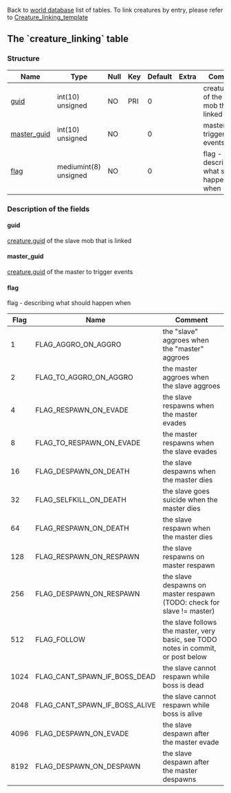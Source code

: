 Back to [world database](mangosdb_struct) list of tables.
To link creatures by entry, please refer to [Creature\_linking\_template](Creature_linking_template)

The \`creature\_linking\` table
-------------------------------

### Structure

| **Name**                                     | **Type**              | **Null** | **Key** | **Default** | **Extra** | **Comment**                                   |
|----------------------------------------------|-----------------------|----------|---------|-------------|-----------|-----------------------------------------------|
| [guid](Creature_linking#guid)                | int(10) unsigned      | NO       | PRI     | 0           |           | creature.guid of the slave mob that is linked |
| [master\_guid](Creature_linking#master_guid) | int(10) unsigned      | NO       |         | 0           |           | master to trigger events                      |
| [flag](Creature_linking#flag)                | mediumint(8) unsigned | NO       |         | 0           |           | flag - describing what should happen when     |

### Description of the fields

#### guid

[creature.guid](creature#guid) of the slave mob that is linked

#### master\_guid

[creature.guid](creature#guid) of the master to trigger events

#### flag

flag - describing what should happen when

<table>
<colgroup>
<col width="5%" />
<col width="28%" />
<col width="65%" />
</colgroup>
<thead>
<tr class="header">
<th>Flag</th>
<th>Name</th>
<th>Comment</th>
</tr>
</thead>
<tbody>
<tr class="odd">
<td>1</td>
<td>FLAG_AGGRO_ON_AGGRO</td>
<td>the &quot;slave&quot; aggroes when the &quot;master&quot; aggroes</td>
</tr>
<tr class="even">
<td>2</td>
<td>FLAG_TO_AGGRO_ON_AGGRO</td>
<td>the master aggroes when the slave aggroes</td>
</tr>
<tr class="odd">
<td>4</td>
<td>FLAG_RESPAWN_ON_EVADE</td>
<td>the slave respawns when the master evades</td>
</tr>
<tr class="even">
<td>8</td>
<td>FLAG_TO_RESPAWN_ON_EVADE</td>
<td>the master respawns when the slave evades</td>
</tr>
<tr class="odd">
<td>16</td>
<td>FLAG_DESPAWN_ON_DEATH</td>
<td>the slave despawns when the master dies</td>
</tr>
<tr class="even">
<td>32</td>
<td>FLAG_SELFKILL_ON_DEATH</td>
<td>the slave goes suicide when the master dies</td>
</tr>
<tr class="odd">
<td>64</td>
<td>FLAG_RESPAWN_ON_DEATH</td>
<td>the slave respawn when the master dies</td>
</tr>
<tr class="even">
<td>128</td>
<td>FLAG_RESPAWN_ON_RESPAWN</td>
<td>the slave respawns on master respawn</td>
</tr>
<tr class="odd">
<td>256</td>
<td>FLAG_DESPAWN_ON_RESPAWN</td>
<td>the slave despawns on master respawn (TODO: check for slave != master)</td>
</tr>
<tr class="even">
<td>512</td>
<td>FLAG_FOLLOW</td>
<td>the slave follows the master, very basic, see TODO notes in commit, or post below</td>
</tr>
<tr class="odd">
<td>1024</td>
<td>FLAG_CANT_SPAWN_IF_BOSS_DEAD</td>
<td>the slave cannot respawn while boss is dead</td>
</tr>
<tr class="even">
<td>2048</td>
<td>FLAG_CANT_SPAWN_IF_BOSS_ALIVE</td>
<td>the slave cannot respawn while boss is alive</td>
</tr>
<tr class="odd">
<td>4096</td>
<td>FLAG_DESPAWN_ON_EVADE</td>
<td>the slave despawn after the master evade</td>
</tr>
<tr class="even">
<td>8192</td>
<td>FLAG_DESPAWN_ON_DESPAWN</td>
<td>the slave despawn after the master despawns</td>
</tr>
</tbody>
</table>


